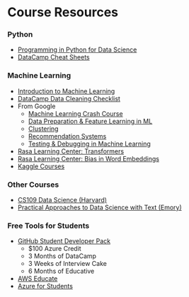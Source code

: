 # Course Resources

### Python

* [Programming in Python for Data Science](https://prog-learn.mds.ubc.ca/)
* [DataCamp Cheat Sheets](https://www.datacamp.com/cheat-sheet)

### Machine Learning

* [Introduction to Machine Learning](https://ml-learn.mds.ubc.ca/)
* [DataCamp Data Cleaning Checklist](https://www.datacamp.com/blog/infographic-data-cleaning-checklist)
* From Google
  * [Machine Learning Crash Course](https://developers.google.com/machine-learning/crash-course)
  * [Data Preparation & Feature Learning in ML](https://developers.google.com/machine-learning/data-prep)
  * [Clustering](https://developers.google.com/machine-learning/clustering)
  * [Recommendation Systems](https://developers.google.com/machine-learning/recommendation)
  * [Testing & Debugging in Machine Learning](https://developers.google.com/machine-learning/testing-debugging)
* [Rasa Learning Center: Transformers](https://learning.rasa.com/transformers/)
* [Rasa Learning Center: Bias in Word Embeddings](https://learning.rasa.com/bias/)
* [Kaggle Courses](https://www.kaggle.com/learn)

### Other Courses

* [CS109 Data Science (Harvard)](http://cs109.github.io/2015/)
* [Practical Approaches to Data Science with Text (Emory)](https://github.com/laurenfklein/QTM340-Fall21)

### Free Tools for Students

* [GitHub Student Developer Pack](https://education.github.com/pack)
  * $100 Azure Credit
  * 3 Months of DataCamp
  * 3 Weeks of Interview Cake
  * 6 Months of Educative
* [AWS Educate](https://aws.amazon.com/education/awseducate/)
* [Azure for Students](https://azure.microsoft.com/en-us/free/students/)
